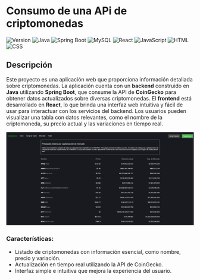 # Consumo de una APi de criptomonedas

![Version](https://img.shields.io/badge/version-1.0.0-orange?style=flat)
![Java](https://img.shields.io/badge/Java-ED8B00?style=flat&logo=java&logoColor=white)
![Spring Boot](https://img.shields.io/badge/Spring%20Boot-6DB33F?style=flat&logo=spring-boot&logoColor=white)
![MySQL](https://img.shields.io/badge/MySQL-4479A1?style=flat&logo=mysql&logoColor=white)
![React](https://img.shields.io/badge/React-61DAFB?style=flat&logo=react&logoColor=black)
![JavaScript](https://img.shields.io/badge/JavaScript-F7DF1E?style=flat&logo=javascript&logoColor=black)
![HTML](https://img.shields.io/badge/HTML-E34F26?style=flat&logo=html5&logoColor=white)
![CSS](https://img.shields.io/badge/CSS-1572B6?style=flat&logo=css3&logoColor=white)

## Descripción

Este proyecto es una aplicación web que proporciona información detallada sobre criptomonedas. La aplicación cuenta con un **backend** construido en **Java** utilizando **Spring Boot**, que consume la API de **CoinGecko** para obtener datos actualizados sobre diversas criptomonedas.
El **frontend** está desarrollado en **React**, lo que brinda una interfaz web intuitiva y fácil de usar para interactuar con los servicios del backend. Los usuarios pueden visualizar una tabla con datos relevantes, como el nombre de la criptomoneda, su precio actual y las variaciones en tiempo real.

![](https://github.com/AlexCanchanya/Criptomonedas/blob/master/image.png)

### Características:
- Listado de criptomonedas con información esencial, como nombre, precio y variación.
- Actualización en tiempo real utilizando la API de CoinGecko.
- Interfaz simple e intuitiva que mejora la experiencia del usuario.


